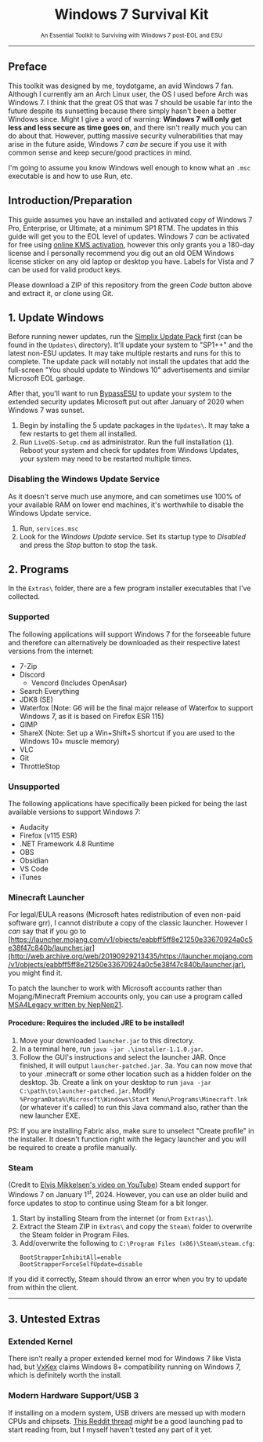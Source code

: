 <h1 align="center">Windows 7 Survival Kit</h1>
<p align="center"><small>An Essential Toolkit to Surviving with Windows 7 post-EOL and ESU</small></p>
<hr>

## Preface
This toolkit was designed by me, toydotgame, an avid Windows 7 fan. Although I currently am an Arch Linux user, the OS I used before Arch was Windows 7. I think that the great OS that was 7 should be usable far into the future despite its sunsetting because there simply hasn't been a better Windows since.
Might I give a word of warning: **Windows 7 will only get less and less secure as time goes on**, and there isn't really much you can do about that. However, putting massive security vulnerabilities that may arise in the future aside, Windows 7 _can be_ secure if you use it with common sense and keep secure/good practices in mind.

I'm going to assume you know Windows well enough to know what an `.msc` executable is and how to use Run, etc.

## Introduction/Preparation
This guide assumes you have an installed and activated copy of Windows 7 Pro, Enterprise, or Ultimate, at a minimum SP1 RTM. The updates in this guide will get you to the EOL level of updates. Windows 7 _can_ be activated for free using [online KMS activation](https://massgrave.dev/online_kms.html), however this only grants you a 180-day license and I personally recommend you dig out an old OEM Windows license sticker on any old laptop or desktop you have. Labels for Vista and 7 can be used for valid product keys.

Please download a ZIP of this repository from the green _Code_ button above and extract it, or clone using Git.

## 1. Update Windows
Before running newer updates, run the [Simplix Update Pack](https://blog.simplix.info/update7/) first (can be found in the `Updates\` directory). It'll update your system to "SP1++" and the latest non-ESU updates. It may take multiple restarts and runs for this to complete. The update pack will notably not install the updates that add the full-screen "You should update to Windows 10" advertisements and similar Microsoft EOL garbage.

After that, you'll want to run [BypassESU](https://www.youtube.com/watch?v=gpBTB3ST4kk) to update your system to the extended security updates Microsoft put out after January of 2020 when Windows 7 was sunset.
1. Begin by installing the 5 update packages in the `Updates\`. It may take a few restarts to get them all installed.
2. Run `LiveOS-Setup.cmd` as administrator. Run the full installation (<kbd>1</kbd>). Reboot your system and check for updates from Windows Updates, your system may need to be restarted multiple times.

### Disabling the Windows Update Service
As it doesn't serve much use anymore, and can sometimes use 100% of your available RAM on lower end machines, it's worthwhile to disable the Windows Update service.
1. Run, `services.msc`
2. Look for the _Windows Update_ service. Set its startup type to _Disabled_ and press the _Stop_ button to stop the task.

## 2. Programs
In the `Extras\` folder, there are a few program installer executables that I've collected.
### Supported
The following applications will support Windows 7 for the forseeable future and therefore can alternatively be downloaded as their respective latest versions from the internet:
* 7-Zip
* Discord
	* Vencord (Includes OpenAsar)
* Search Everything
* JDK8 (SE)
* Waterfox (Note: G6 will be the final major release of Waterfox to support Windows 7, as it is based on Firefox ESR 115)
* GIMP
* ShareX (Note: Set up a Win+Shift+S shortcut if you are used to the Windows 10+ muscle memory)
* VLC
* Git
* ThrottleStop

### Unsupported
The following applications have specifically been picked for being the last available versions to support Windows 7:
* Audacity
* Firefox (v115 ESR)
* .NET Framework 4.8 Runtime
* OBS
* Obsidian
* VS Code
* iTunes

### Minecraft Launcher
For legal/EULA reasons (Microsoft hates redistribution of even non-paid software grr), I cannot distribute a copy of the classic launcher. However I _can_ say that if you go to [https://launcher.mojang.com/v1/objects/eabbff5ff8e21250e33670924a0c5e38f47c840b/launcher.jar](http://web.archive.org/web/20190929213435/https://launcher.mojang.com/v1/objects/eabbff5ff8e21250e33670924a0c5e38f47c840b/launcher.jar), you might find it.

To patch the launcher to work with Microsoft accounts rather than Mojang/Minecraft Premium accounts only, you can use a program called [MSA4Legacy written by NepNep21](https://github.com/NepNep21/MSA4Legacy).

#### Procedure: Requires the included JRE to be installed!
1. Move your downloaded `launcher.jar` to this directory.
2. In a terminal here, run `java -jar .\installer-1.1.0.jar`.
3. Follow the GUI's instructions and select the launcher JAR. Once finished, it will output `launcher-patched.jar`.
3a. You can now move that to your .minecraft or some other location such as a hidden folder on the desktop.
3b. Create a link on your desktop to run `java -jar C:\path\to\launcher-patched.jar`. Modify `%ProgramData%\Microsoft\Windows\Start Menu\Programs\Minecraft.lnk` (or whatever it's called) to run this Java command also, rather than the new launcher EXE.

PS: If you are installing Fabric also, make sure to unselect "Create profile" in the installer. It doesn't function right with the legacy launcher and you will be required to create a profile manually.

### Steam
(Credit to [Elvis Mikkelsen's video on YouTube](https://www.youtube.com/watch?v=g8eSrk4N6Ls)) Steam ended support for Windows 7 on January 1<sup>st</sup>, 2024. However, you can use an older build and force updates to stop to continue using Steam for a bit longer.
1. Start by installing Steam from the internet (or from `Extras\`).
2. Extract the Steam ZIP in `Extras\` and copy the `Steam\` folder to overwrite the Steam folder in Program Files.
3. Add/overwrite the following to `C:\Program Files (x86)\Steam\steam.cfg`:
	```
	BootStrapperInhibitAll=enable
	BootStrapperForceSelfUpdate=disable
	```

If you did it correctly, Steam should throw an error when you try to update from within the client.

<hr>

## 3. Untested Extras
### Extended Kernel
There isn't really a proper extended kernel mod for Windows 7 like Vista had, but [VxKex](https://github.com/vxiiduu/VxKex) claims Windows 8+ compatibility running on Windows 7, which is definitely worth the install.

### Modern Hardware Support/USB 3
If installing on a modern system, USB drivers are messed up with modern CPUs and chipsets. [This Reddit thread](https://www.reddit.com/r/windows7/comments/tlndaf/can_you_install_windows_7_on_a_b550f/) _might_ be a good launching pad to start reading from, but I myself haven't tested any part of it yet.
